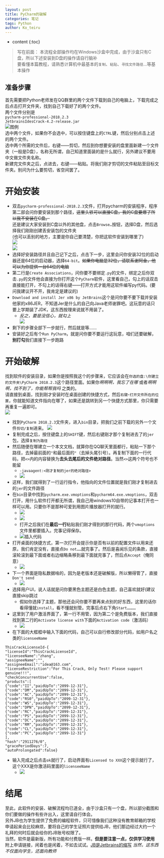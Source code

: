 ```yaml
---
layout: post  
title: PyCharm的破解
categories: 笔记
tags: Python
author: Ko_teiru
---
```



* content
{:toc}


> 写在前面：
本流程全部操作均在Windows沙盒中完成，由于沙盒只有C盘，所以下述安装到D盘的操作请自行脑补  
要看懂本篇教程，请熟悉计算机中最基本的`复制`、`粘贴`、`寻找文件路径`…等基本操作  










## 准备步骤

首先需要把Python老师发在QQ群里的两个文件下载到自己的电脑上，下载完成之后点击打开文件夹，找到自己下载好了的两个文件。  
两个文件分别是  
`pycharm-professional-2018.2.3`  
`JetbrainsIdesCrack-4.2-release.jar`  
![图例](https://cdn.jsdelivr.net/gh/Small-tailqwq/img/2021-03/0326%20(1).png)  
选中两个文件，如果你不会选中，可以按住键盘上的`CTRL`键，然后分别点击上述的两个文件。  
选中两个所需的文件后，右键——剪切，然后到你想要安装的盘里面新建一个文件夹（一般是D盘），名称无所谓，自己知道里面装的是什么就行，另外建议不要用中文做文件夹名称。  
新建完文件夹之后，点进去，右键——粘贴。将我们刚才剪切的文件粘贴至目标文件夹。别问为什么要剪切，省空间罢了。  

# 开始安装  
- 双击`pycharm-professional-2018.2.3`文件，打开pycharm的安装程序，程序第二部会问你要安装到那个路径，~~这里头铁可以直接C盘，我的C盘要爆了所以我不安装在C盘。~~  
还是建议大家安装到C盘以外的其他盘，点击`Browse…`按钮，选择D盘，然后选择我们刚刚创建丢安装包的文件夹  
(也可以丢别的地方，主要是你自己要清楚，你把这软件安装到哪里了)  
![](https://cdn.jsdelivr.net/gh/Small-tailqwq/img/2021-03/0326%20(2).png)  
![](https://cdn.jsdelivr.net/gh/Small-tailqwq/img/2021-03/0326%20(3).png)  
- 选择好安装路径并且自己记下之后，点击下一步，这里会问你安装32位的启动器还是64位的启动器，选择`64-bit`。~~如果你电脑是32位，请联系谢阿金，他可以为你提供一台64位的电脑~~  
- 第二行是`Create Associations`，问你要不要绑定`.py`的文件，绑定之后你双击`.py`的文件他会直接为你打开这个`PyCharm`软件，这里看自己，勾上的话双击直接能打开，不勾上的话得右键——打开方式才能用这软件编写py代码。(要问我建议开不开，我肯定是建议的)  
- `Download and install Jer x86 by JetBrains`这个是问你要不要下载并安装他家的x86JER，不知道Jer是什么的自己向Java老师谢罪吧。这玩意的话只要上学期装了JDK，这东西按理来说就不用装了。  
    - *反之，要是没信心，就勾上*  
![](https://cdn.jsdelivr.net/gh/Small-tailqwq/img/2021-03/0326%20(4).png)
- 剩下的步骤全部下一步就行，然后就是等……
- 安装好之后有个`Run PyCharm`，就是问你要不要运行这玩意，咱们还要破解，**别打勾**我们直接下一步跑路  

# 开始破解  
找到软件的安装目录，如果你是按照我这个的步骤来，它应该会在`你选的盘:\你建立的文件夹\PyCharm 2018.2.3`这个路径里面。如果你*啊啊啊，我忘了在哪* 或者*啊啊啊，找不到了，你能帮帮我吗* 之类的。  
请直接到桌面，找到刚才安装时在桌面创建的快捷方式，然后`右键`-`打开文件所在的位置`，你就能知道文件指向在哪了，如果还是跳转到另一个快捷方式那里，你只需要再重复一遍即可。  
![](https://cdn.jsdelivr.net/gh/Small-tailqwq/img/2021-03/0326%20(7).png)  
- 找到`PyCharm 2018.2.3`文件夹，进入`bin`目录，把我们之前下载的另外一个文件`剪切/复制`进来。
![](https://cdn.jsdelivr.net/gh/Small-tailqwq/img/2021-03/0326%20(8).png)
- 复制完成之后，按住键盘上的`SHIFT`键，然后右键刚才那个复制进去了的`jer`包，选择`复制为路径`
- 然后随便在哪建立一个本文文档，就算你在QQ聊天里面都行，粘贴一下那个路径，去掉最前面的`"`和最后面的`"`（去掉头尾引号）。再复制下面的一行代码，把`<>`内的内容替换为**去头去尾后的文件绝对路径**。当然`<>`这两个符号也不能留  
    - `-javaagent:<刚才复制的jer的绝对路径>`
    - ![](https://cdn.jsdelivr.net/gh/Small-tailqwq/img/2021-03/0326%20(9).png)
- 这样，我们就得到了一行运行指令，他指向的文件位置就是我们刚才复制进去的`jer`的文件路径  
- 在`bin`目录中找到`pycharm.exe.vmoptions`和`pycharm64.exe.vmoptions`，双击打开，用什么软件打开都无所谓，我自己用windows10自带的记事本打开也一样可以用。只要你不是那种可爱到用图片播放器打开的就行。  
    - ![](https://cdn.jsdelivr.net/gh/Small-tailqwq/img/2021-03/0326%20(10).png)
    - ![](https://cdn.jsdelivr.net/gh/Small-tailqwq/img/2021-03/0326%20(11).png)
    - 打开之后我们在**最后一行**粘贴我们刚才得到的那行代码，两个`vmoptions`文件里都要插入。完事记得保存。 
    - ![插入代码](https://cdn.jsdelivr.net/gh/Small-tailqwq/img/2021-03/0326%20(18).png) 
- 打开桌面的快捷方式，第一次打开会提示你是否有以前的配置文件以用来还原，我们肯定没有，直接点`Do not……`就完事了。然后是喜闻乐见的条款，直接滚轮滚到最下面或者右边缩略条移到最下面就完事了，然后点`Accept`（俺同意）  
    - ![](https://cdn.jsdelivr.net/gh/Small-tailqwq/img/2021-03/0326%20(12).png)
- 下一个界面是隐私数据啥的，因为是老版本还是破解版，所以懒得管了，直接`Don't send`  
    - ![](https://cdn.jsdelivr.net/gh/Small-tailqwq/img/2021-03/0326%20(13).png)
- 选择用户UI，说人话就是问你要黑色主题还是白色主题，自己喜欢就好(建议直接skip跳过  
    - 假如你选择了主题，那他还会问你要不要再来点别的好东西，这里的话你看得懂就`install`，看不懂就别管。完事后点右下角`Start…………`  
- 这里到了用户激活界面了，第一行不用管，因为第二个是免费版本，我们直接找到第二行的`Activate license with`下面的`Activation code`（激活码）  
    - ![](https://cdn.jsdelivr.net/gh/Small-tailqwq/img/2021-03/0326%20(15).png)
- 在下面的大框框中输入下面的代码，自己可以自行修改部分代码，如用户名之类的`licenseeName`  
```
ThisCrackLicenseId-{
"licenseId":"ThisCrackLicenseId",
"licenseeName":"zhang",
"assigneeName":"",
"assigneeEmail":"idea@163.com",
"licenseRestriction":"For This Crack, Only Test! Please support genuine!!!",
"checkConcurrentUse":false,
"products":[
{"code":"II","paidUpTo":"2099-12-31"},
{"code":"DM","paidUpTo":"2099-12-31"},
{"code":"AC","paidUpTo":"2099-12-31"},
{"code":"RS0","paidUpTo":"2099-12-31"},
{"code":"WS","paidUpTo":"2099-12-31"},
{"code":"DPN","paidUpTo":"2099-12-31"},
{"code":"RC","paidUpTo":"2099-12-31"},
{"code":"PS","paidUpTo":"2099-12-31"},
{"code":"DC","paidUpTo":"2099-12-31"},
{"code":"RM","paidUpTo":"2099-12-31"},
{"code":"CL","paidUpTo":"2099-12-31"},
{"code":"PC","paidUpTo":"2099-12-31"}
],
"hash":"2911276/0",
"gracePeriodDays":7,
"autoProlongated":false}
```
- 输入完成之后点击`ok`就行了，启动界面有`Licensed to XXX`这个提示就行了，这个XXX是你激活码里面的`licenseeName`  
    - ![](https://cdn.jsdelivr.net/gh/Small-tailqwq/img/2021-03/0326%20(16).png)
# 结尾  
至此，此软件的安装、破解流程均已道全，由于沙盒只有一个盘，所以部分截图和你们要做的操作有些许出入，这里请自行体会。  
另外JB也为学生提供了免费的编程软件，只可惜像我们这种没有教育邮箱的学校申请起来会比较麻烦，要将自己的学生证照片提供给JB，他们那边经过大约一个礼拜的何时后就会给你的JB账号权限了。  
当然，软件是最新版，所有功能和付费版一样。**但是要注意一点，仅供学习使用**  
附上申请链接，闲着也是闲着，不如去试试。[JB是Jetbrains的缩写](https://www.jetbrains.com/zh-cn/community/education/#students) *当然，这东西不仅面向学生，还面向教师*